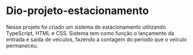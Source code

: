 # Dio-projeto-estacionamento
Nesse projeto foi criado um sistema de estacionamento utilizando TypeScript, HTML e CSS. 
Sistema tem como função o lançamento da entrada e saída de veículos, fazendo a contagem do período que o veículo permaneceu.
